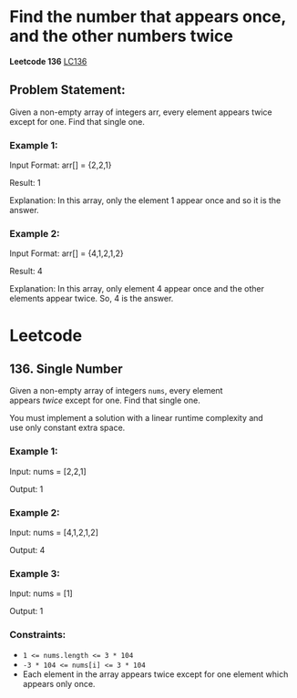 # Find the number that appears once, and the other numbers twice
**Leetcode 136**
[LC136](https://leetcode.com/problems/single-number/description/)

## Problem Statement: 
Given a non-empty array of integers arr, every element appears twice except for one. Find that single one.

### Example 1:
Input Format: arr[] = {2,2,1}

Result: 1

Explanation: In this array, only the element 1 appear once and so it is the answer.

### Example 2:
Input Format: arr[] = {4,1,2,1,2}

Result: 4

Explanation: In this array, only element 4 appear once and the other elements appear twice. So, 4 is the answer.


# Leetcode
## 136. Single Number

Given a non-empty array of integers `nums`, every element appears *twice* except for one. Find that single one.

You must implement a solution with a linear runtime complexity and use only constant extra space.

### Example 1:
Input: nums = [2,2,1]

Output: 1

### Example 2:
Input: nums = [4,1,2,1,2]

Output: 4

### Example 3:
Input: nums = [1]

Output: 1

### Constraints:

-   `1 <= nums.length <= 3 * 104`
-   `-3 * 104 <= nums[i] <= 3 * 104`
-   Each element in the array appears twice except for one element which appears only once.